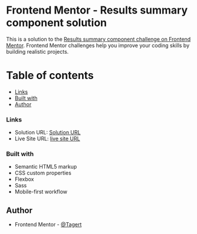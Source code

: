 # Frontend Mentor - Results summary component solution

This is a solution to the [Results summary component challenge on Frontend Mentor](https://www.frontendmentor.io/challenges/results-summary-component-CE_K6s0maV). Frontend Mentor challenges help you improve your coding skills by building realistic projects.

# Table of contents

- [Links](#links)
- [Built with](#built-with)
- [Author](#author)

### Links

- Solution URL: [Solution URL](https://github.com/Tagert/Frontend_mentor_tasks/tree/master/9_social-proof-section-master)
- Live Site URL: [live site URL](https://tagert.github.io/Frontend_mentor_tasks/9_social-proof-section-master)

### Built with

- Semantic HTML5 markup
- CSS custom properties
- Flexbox
- Sass
- Mobile-first workflow

## Author

- Frontend Mentor - [@Tagert](https://www.frontendmentor.io/profile/Tagert)

